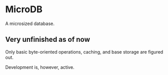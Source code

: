 # MicroDB

A microsized database.

## Very unfinished as of now

Only basic byte-oriented operations, caching, and base storage are figured out.

Development is, however, active.
